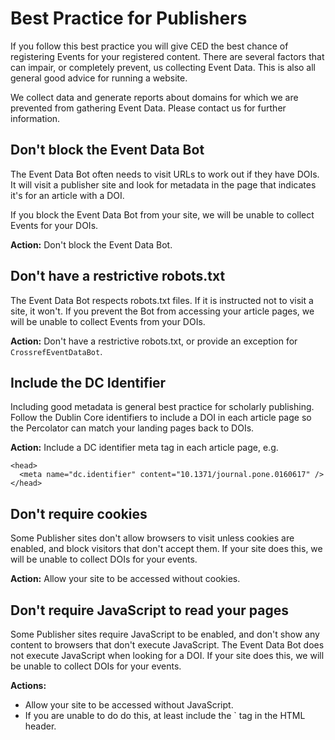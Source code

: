 # Best Practice for Publishers

If you follow this best practice you will give CED the best chance of registering Events for your registered content. There are several factors that can impair, or completely prevent, us collecting Event Data. This is also all general good advice for running a website.

We collect data and generate reports about domains for which we are prevented from gathering Event Data. Please contact us for further information.

## Don't block the Event Data Bot

The Event Data Bot often needs to visit URLs to work out if they have DOIs. It will visit a publisher site and look for metadata in the page that indicates it's for an article with a DOI. 

If you block the Event Data Bot from your site, we will be unable to collect Events for your DOIs.

**Action:** Don't block the Event Data Bot.

## Don't have a restrictive robots.txt

The Event Data Bot respects robots.txt files. If it is instructed not to visit a site, it won't. If you prevent the Bot from accessing your article pages, we will be unable to collect Events from your DOIs.

**Action:** Don't have a restrictive robots.txt, or provide an exception for `CrossrefEventDataBot`.

## Include the DC Identifier

Including good metadata is general best practice for scholarly publishing. Follow the Dublin Core identifiers to include a DOI in each article page so the Percolator can match your landing pages back to DOIs. 

**Action:** Include a DC identifier meta tag in each article page, e.g. 

    <head>
      <meta name="dc.identifier" content="10.1371/journal.pone.0160617" />
    </head>


## Don't require cookies

Some Publisher sites don't allow browsers to visit unless cookies are enabled, and block visitors that don't accept them. If your site does this, we will be unable to collect DOIs for your events.

**Action:** Allow your site to be accessed without cookies.

## Don't require JavaScript to read your pages

Some Publisher sites require JavaScript to be enabled, and don't show any content to browsers that don't execute JavaScript. The Event Data Bot does not execute JavaScript when looking for a DOI. If your site does this, we will be unable to collect DOIs for your events.

**Actions:**

- Allow your site to be accessed without JavaScript.
- If you are unable to do do this, at least include the <meta name="dc.identifier">` tag in the HTML header.


